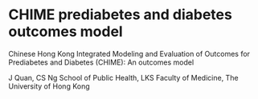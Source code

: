 # CHIME prediabetes and diabetes outcomes model
Chinese Hong Kong Integrated Modeling and Evaluation of Outcomes for Prediabetes and Diabetes (CHIME): An outcomes model


J Quan, CS Ng
School of Public Health, LKS Faculty of Medicine, The University of Hong Kong
